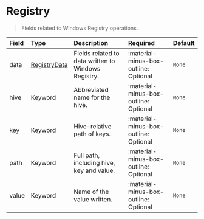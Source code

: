 [comment]: # (AUTOGENERATED MARKDOWN CONTENT)
# Registry
> Fields related to Windows Registry operations.

| Field | Type | Description | Required | Default |
| :--- | :--- | :--- | :--- | :--- |
| data | [RegistryData](/howler/odm/class/registrydata) | Fields related to data written to Windows Registry. | :material-minus-box-outline: Optional | `None` |
| hive | Keyword | Abbreviated name for the hive. | :material-minus-box-outline: Optional | `None` |
| key | Keyword | Hive-relative path of keys. | :material-minus-box-outline: Optional | `None` |
| path | Keyword | Full path, including hive, key and value. | :material-minus-box-outline: Optional | `None` |
| value | Keyword | Name of the value written. | :material-minus-box-outline: Optional | `None` |
